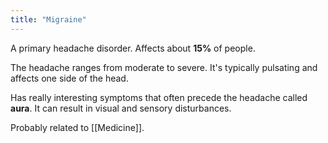 ```yaml
---
title: "Migraine"
---
```


A primary headache disorder. Affects about **15%** of people.

The headache ranges from moderate to severe. It's typically pulsating and affects one side of the head.

Has really interesting symptoms that often precede the headache called **aura**. It can result in visual and sensory disturbances.

Probably related to [[Medicine]].
